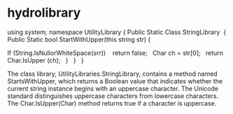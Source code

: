 # hydrolibrary
using system;
namespace UtilityLibrary
{
Public Static Class StringLibrary 
{
Public Static bool StartWithUpper(this string str)
{

If (String.IsNullorWhiteSpace(srr))
    return false;
   Char ch = str[0];
   return Char.IsUpper (ch);
   }
   }
   }

The class library, UtilityLibraries.StringLibrary, contains a method named StartsWithUpper, which returns a Boolean value that indicates whether the current string instance begins with an uppercase character. The Unicode standard distinguishes uppercase characters from lowercase characters. The Char.IsUpper(Char) method returns true if a character is uppercase.
